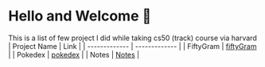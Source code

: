 # Hello and Welcome 👋
This is a list of few project I did while taking cs50 (track) course via harvard 
<br>
| Project Name  | Link |
| ------------- | ------------- |
| FiftyGram  | [fiftyGram](https://github.com/MelodyGhost/cs50-android/tree/FiftyGram)  |
| Pokedex  | [pokedex](https://github.com/MelodyGhost/cs50-android/tree/FiftyGram)  |
| Notes  | [Notes](https://github.com/MelodyGhost/cs50-android/tree/Notes)  |
